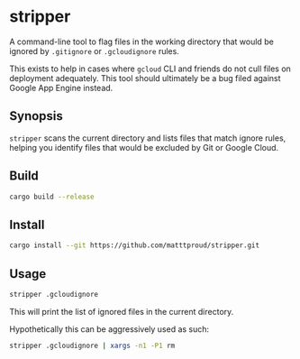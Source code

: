 # stripper

A command-line tool to flag files in the working directory that would be
ignored by `.gitignore` or `.gcloudignore` rules.

This exists to help in cases where `gcloud` CLI and friends do not cull files on
deployment adequately.  This tool should ultimately be a bug filed against
Google App Engine instead.

## Synopsis

`stripper` scans the current directory and lists files that match ignore rules,
helping you identify files that would be excluded by Git or Google Cloud.

## Build

```sh
cargo build --release
```

## Install

```sh
cargo install --git https://github.com/matttproud/stripper.git
```

## Usage

```sh
stripper .gcloudignore
```

This will print the list of ignored files in the current directory.

Hypothetically this can be aggressively used as such:

```sh
stripper .gcloudignore | xargs -n1 -P1 rm
```